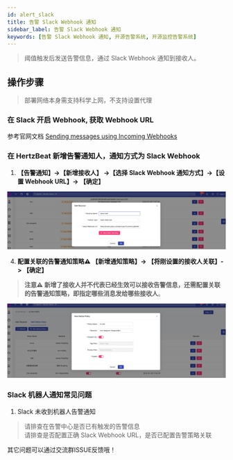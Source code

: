 ```yaml
---
id: alert_slack  
title: 告警 Slack Webhook 通知      
sidebar_label: 告警 Slack Webhook 通知      
keywords: [告警 Slack Webhook 通知, 开源告警系统, 开源监控告警系统]
---
```


> 阈值触发后发送告警信息，通过 Slack Webhook 通知到接收人。      

## 操作步骤   

> 部署网络本身需支持科学上网，不支持设置代理 

### 在 Slack 开启 Webhook, 获取 Webhook URL  

参考官网文档 [Sending messages using Incoming Webhooks](https://api.slack.com/messaging/webhooks)    

### 在 HertzBeat 新增告警通知人，通知方式为 Slack Webhook   

1. **【告警通知】->【新增接收人】 ->【选择 Slack Webhook 通知方式】->【设置 Webhook URL】-> 【确定】**

![email](/img/docs/help/slack-bot-1.png)

4. **配置关联的告警通知策略⚠️ 【新增通知策略】-> 【将刚设置的接收人关联】-> 【确定】**  

> **注意⚠️ 新增了接收人并不代表已经生效可以接收告警信息，还需配置关联的告警通知策略，即指定哪些消息发给哪些接收人**。   

![email](/img/docs/help/alert-notice-policy.png)    


### Slack 机器人通知常见问题   

1. Slack 未收到机器人告警通知  

> 请排查在告警中心是否已有触发的告警信息   
> 请排查是否配置正确 Slack Webhook URL，是否已配置告警策略关联   

其它问题可以通过交流群ISSUE反馈哦！  
